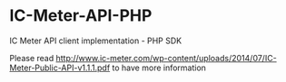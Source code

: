 IC-Meter-API-PHP
===============

IC Meter API client implementation - PHP SDK

Please read http://www.ic-meter.com/wp-content/uploads/2014/07/IC-Meter-Public-API-v1.1.1.pdf to have more information
